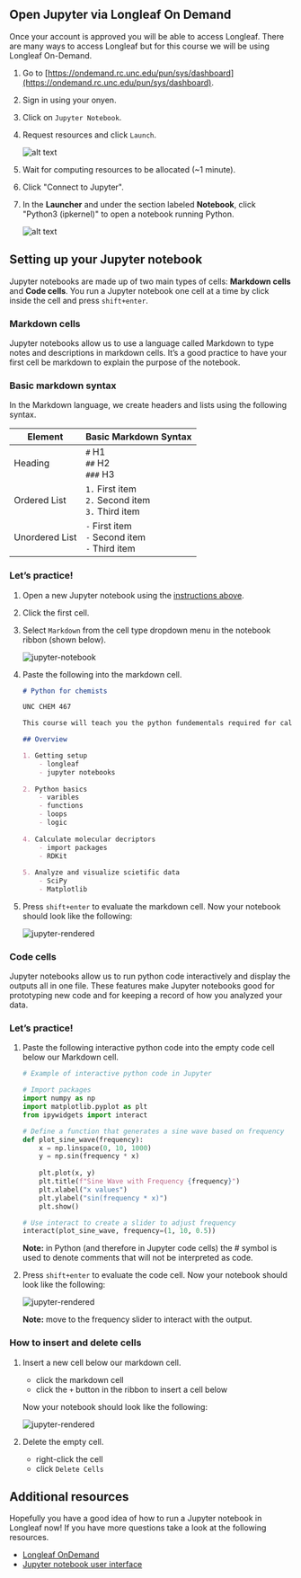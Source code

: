 ## Open Jupyter via Longleaf On Demand

Once your account is approved you will be able to access Longleaf. There are many ways to access Longleaf but for this course we will be using Longleaf On-Demand.

1) Go to [https://ondemand.rc.unc.edu/pun/sys/dashboard](https://ondemand.rc.unc.edu/pun/sys/dashboard).
2) Sign in using your onyen. 
3) Click on `Jupyter Notebook`.
4) Request resources and click `Launch`.

    ![alt text](images/jupyter_request_session.png)

5) Wait for computing resources to be allocated (~1 minute).
6) Click "Connect to Jupyter".
7) In the **Launcher** and under the section labeled **Notebook**, click "Python3 (ipkernel)" to open a notebook running Python.

    ![alt text](images/launch_python_notebook.png)

## Setting up your Jupyter notebook

Jupyter notebooks are made up of two main types of cells: **Markdown cells** and **Code cells**.
You run a Jupyter notebook one cell at a time by click inside the cell and press `shift+enter`.

### Markdown cells

Jupyter notebooks allow us to use a language called Markdown to type notes and descriptions in markdown cells. 
It’s a good practice to have your first cell be markdown to explain the purpose of the notebook.

### Basic markdown syntax 

In the Markdown language, we create headers and lists using the following syntax.

| Element        | Basic Markdown Syntax                                      |
| -------------- | ---------------------------------------------------------- |
| Heading        | `#` H1 <br> `##` H2 <br> `###` H3                          |
| Ordered List   | `1.` First item <br> `2.` Second item <br> `3.` Third item |
| Unordered List | `-` First item <br> `-` Second item <br> `-` Third item    |

### Let’s practice! 

1. Open a new Jupyter notebook using the [instructions above](#access-jupyter-via-longleaf-on-demand). 
2. Click the first cell.
3. Select `Markdown` from the cell type dropdown menu in the notebook ribbon (shown below).

    ![jupyter-notebook](images/jupyter_cell_type_markdown.png)

4. Paste the following into the markdown cell.

    ```markdown
    # Python for chemists

    UNC CHEM 467

    This course will teach you the python fundementals required for calculating molecular descriptos, analyze data (NMR), and visualize scietific data.

    ## Overview

    1. Getting setup
        - longleaf
        - jupyter notebooks
        
    2. Python basics
        - varibles
        - functions
        - loops
        - logic
        
    4. Calculate molecular decriptors
        - import packages
        - RDKit
        
    5. Analyze and visualize scietific data
        - SciPy
        - Matplotlib
    ```

5. Press `shift+enter` to evaluate the markdown cell. Now your notebook should look like the following:


    ![jupyter-rendered](images/jupyter_run_markdown.png)

### Code cells

Jupyter notebooks allow us to run python code interactively and display the outputs all in one file. These features make Jupyter notebooks good for prototyping new code and for keeping a record of how you analyzed your data.

### Let’s practice! 

1. Paste the following interactive python code into the empty code cell below our Markdown cell.

    ```Python
    # Example of interactive python code in Jupyter

    # Import packages
    import numpy as np
    import matplotlib.pyplot as plt
    from ipywidgets import interact

    # Define a function that generates a sine wave based on frequency
    def plot_sine_wave(frequency):
        x = np.linspace(0, 10, 1000)
        y = np.sin(frequency * x)
        
        plt.plot(x, y)
        plt.title(f"Sine Wave with Frequency {frequency}")
        plt.xlabel("x values")
        plt.ylabel("sin(frequency * x)")
        plt.show()

    # Use interact to create a slider to adjust frequency
    interact(plot_sine_wave, frequency=(1, 10, 0.5))
    ```

    **Note:** in Python (and therefore in Jupyter code cells) the # symbol is used to denote comments that will not be interpreted as code.

2. Press `shift+enter` to evaluate the code cell. Now your notebook should look like the following:

    ![jupyter-rendered](images/jupyter_run_code.png)

    **Note:** move to the frequency slider to interact with the output.

### How to insert and delete cells

1. Insert a new cell below our markdown cell.
    - click the markdown cell
    - click the `+` button in the ribbon to insert a cell below

    Now your notebook should look like the following:

    ![jupyter-rendered](images/jupyter_insert_cell.png)

2. Delete the empty cell.
    - right-click the cell
    - click `Delete Cells`


## Additional resources

Hopefully you have a good idea of how to run a Jupyter notebook in Longleaf now! If you have more questions take a look at the following resources.

- [Longleaf OnDemand](https://help.rc.unc.edu/ondemand)
- [Jupyter notebook user interface](https://jupyter-notebook.readthedocs.io/en/latest/notebook.html#notebook-user-interface)



